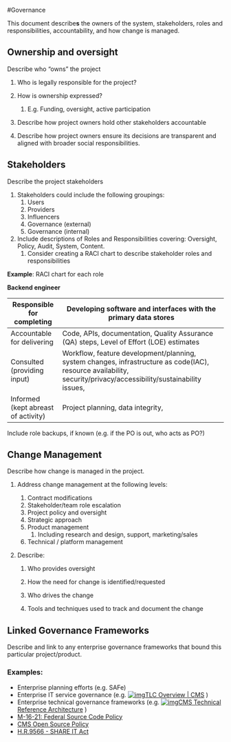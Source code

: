#Governance

This document describe**s** the owners of the system, stakeholders, roles and responsibilities, accountability, and how change is managed.



## Ownership and oversight

Describe who “owns” the project

1. Who is legally responsible for the project?

2. How is ownership expressed?
   1. E.g. Funding, oversight, active participation

3. Describe how project owners hold other stakeholders accountable 

4. Describe how project owners ensure its decisions are transparent and aligned with broader social responsibilities.

   

## **Stakeholders**

Describe the project stakeholders

1. Stakeholders could include the following groupings:
   1. Users
   2. Providers
   3. Influencers
   4. Governance (external)
   5. Governance (internal) 
2. Include descriptions of Roles and Responsibilities covering: Oversight, Policy, Audit, System, Content.
   1. Consider creating a RACI chart to describe stakeholder roles and responsibilities

**Example**: RACI chart for each role

**Backend engineer**

| Responsible for completing          | Developing software and interfaces with the primary data stores |
| ----------------------------------- | ------------------------------------------------------------ |
| Accountable for delivering          | Code, APIs, documentation, Quality Assurance (QA) steps, Level of Effort (LOE) estimates |
| Consulted (providing input)         | Workflow, feature development/planning, system changes, infrastructure as code(IAC), resource availability, security/privacy/accessibility/sustainability issues, |
| Informed (kept abreast of activity) | Project planning, data integrity,                            |

Include role backups, if known (e.g. if the PO is out, who acts as PO?)



## **Change Management**

Describe how change is managed in the project.

1. Address change management at the following levels: 
   1. Contract modifications
   2. Stakeholder/team role escalation
   3. Project policy and oversight
   4. Strategic approach
   5. Product management
      1. Including research and design, support, marketing/sales
   6. Technical / platform management
   
2. Describe:
   1. Who provides oversight
   
   2. How the need for change is identified/requested
   
   3. Who drives the change
   
   4. Tools and techniques used to track and document the change 
   
      

## **Linked Governance Frameworks**

Describe and link to any enterprise governance frameworks that bound this particular project/product.

### **Examples:**

- Enterprise planning efforts (e.g. SAFe)
- Enterprise IT service governance (e.g. [![img](https://www.cms.gov/sites/default/files/favicon.ico)TLC Overview | CMS](https://www.cms.gov/data-research/cms-information-technology/tlc) )
- Enterprise technical governance frameworks (e.g. [![img](https://www.cms.gov/favicon.ico)CMS Technical Reference Architecture](https://www.cms.gov/tra/Home/Home.htm) )
- [M-16-21: Federal Source Code Policy](https://www.whitehouse.gov/wp-content/uploads/legacy_drupal_files/omb/memoranda/2016/m_16_21.pdf)
- [CMS Open Source Policy](https://github.com/CMSgov/cms-open-source-policy/tree/main)
- [H.R.9566 - SHARE IT Act](https://www.congress.gov/bill/118th-congress/house-bill/9566/text/enr)